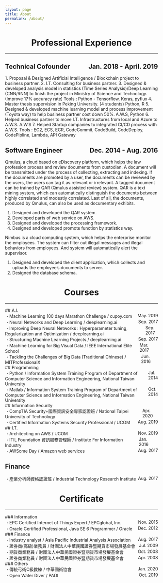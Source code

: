 ```yaml
---
layout: page
title: About
permalink: /about/
---
```

<center><h1>Professional Experience</h1></center>
<hr>
<h2>
<div style="justify-content: space-between;display: flex;">
<span><b>Technical Cofounder</b></span><span>Jan. 2018 - April. 2019</span>
</div>
</h2>
1. Proposal & Designed Artificial Intelligence / Blockchain project to business partner.
2. I.T. Consulting for business partner.
3. Designed & developed analysis model in statistics (Time Series Analysis)/Deep Learning (CNN/RNN) to finish the project in Ministry of Science and Technology. (Improve 17% accuracy rate)
Tools : Python - Tensorflow, Keras, pyflux
4. Master thesis supervision in Peking University. (4 students) Python, R
5. Designed & developed machine learning model and process improvement (Toyota way) to help business partner cost down 50%. A.W.S, Python
6. Helped business partner to move I.T. Infrastructures from local and Azure to A.W.S. A.W.S
7. Helped Startup companies to integrated CI/CD process with A.W.S.
Tools : EC2, ECS, ECR, CodeCommit, CodeBuild, CodeDeploy, CodePipline, Lambda, API Gateway


<h2>
<div style="justify-content: space-between;display: flex;">
<span><b>Software Engineer</b></span><span>Dec. 2014 - Aug. 2016</span>
</div>
</h2>

Qmulus, a cloud based on eDiscovery platform, which helps the law profession process and review documents from custodian. A document will be transmitted under the process of collecting, extracting and indexing. If the documents are promoted by a user, the documents can be reviewed by the users, the users can tag it as relevant or irrelevant. A tagged document can be trained by QAR (Qmulus assisted review) system. QAR is a text mining system, which can automatically distinguish the documents between highly correlated and modestly correlated. Last of all, the documents, produced by Qmulus, can also be used as documentary exhibits.
1. Designed and developed the QAR system.
2. Developed parts of web service on AWS.
3. Designed and developed the processing framework.
4. Designed and developed promote function by statistics way.

Nimbus is a cloud computing system, which helps the enterprise monitor the employees. The system can filter out illegal messages and illegal behaviors from employees. And system will automatically alert the supervisor.
1. Designed and developed the client application, which collects and uploads the employee’s documents to server.
2. Designed the database schema.

<center><h1>Courses</h1></center>
<hr>
## A.I.

<div style="justify-content: space-between;display: flex;">
<span>・Machine Learning 100 days Marathon Challenge / cupoy.com</span><span>May. 2019</span>
</div>
<div style="justify-content: space-between;display: flex;">
<span>・Neural Networks and Deep Learning / deeplearning.ai</span><span>Sep. 2017</span>
</div>
<div style="justify-content: space-between;display: flex;">
<span>・Improving Deep Neural Networks : Hyperparameter tuning, Regularization and Optimization / deeplearning.ai</span>
<span>Sep. 2017</span>
</div>
<div style="justify-content: space-between;display: flex;">
<span>・Structuring Machine Learning Projects / deeplearning.ai</span>
<span>Sep. 2017</span>
</div>
<div style="justify-content: space-between;display: flex;">
<span>・Machine Learning for Big Visual Data / IEEE International Elite School</span>
<span>Mar. 2017</span>
</div>
<div style="justify-content: space-between;display: flex;">
<span>・Tackling the Challenges of Big Data (Traditional Chinese) / MITProfessionalX</span>
<span>Jun. 2016</span>
</div>
## Programming
<div style="justify-content: space-between;display: flex;">
<span>・Python / Information System Training Program of Department of Computer Science and Information Engineering, National Taiwan University</span>
<span>Jul. 2014</span>
</div>
<div style="justify-content: space-between;display: flex;">
<span>・Matlab / Information System Training Program of Department of Computer Science and Information Engineering, National Taiwan University</span>
<span>Oct. 2014</span>
</div>
## Information Security
<div style="justify-content: space-between;display: flex;">
<span>・CompTIA Security+國際資訊安全專家認證班 / National Taipei University of Technology</span>
<span>Apr. 2020</span>
</div>

<div style="justify-content: space-between;display: flex;">
<span>・Certified Information Systems Security Professional / UCOM</span>
<span>Aug. 2019</span>
</div>
## I.T.
<div style="justify-content: space-between;display: flex;">
<span>・Architecting on AWS / UCOM</span>
<span>Nov. 2019</span>
</div>
<div style="justify-content: space-between;display: flex;">
<span>・ITIL Foundation 資訊服務管理師 / Institute For Information Industry</span>
<span>Jan. 2016</span>
</div>
<div style="justify-content: space-between;display: flex;">
<span>・AWSome Day / Amazon web services</span>
<span>Aug. 2017</span>
</div>

## Finance
<div style="justify-content: space-between;display: flex;">
<span>・產業分析師資格認證班 / Industrial Technology Research Institute</span>
<span>Aug. 2017</span>
</div>
<center><h1>Certificate</h1></center>
<hr>
### Information
<div style="justify-content: space-between;display: flex;">
<span>・EPC Certified Internet of Things Expert / EPCglobal, Inc.</span>
<span>Nov. 2015</span>
</div>
<div style="justify-content: space-between;display: flex;">
<span>・Oracle Certified Professional, Java SE 6 Programmer / Oracle</span>
<span>Dec. 2012</span>
</div>
### Finance
<div style="justify-content: space-between;display: flex;">
<span>・Industry analyst / Asia Pacific Industrial Analysis Association</span>
<span>Aug. 2017</span>
</div>
<div style="justify-content: space-between;display: flex;">
<span>・證券商(高級)業務員 / 財團法人中華民國證券暨期貨市場發展基金會</span>
<span>Jul. 2009</span>
</div>
<div style="justify-content: space-between;display: flex;">
<span>・期貨商業務員 / 財團法人中華民國證券暨期貨市場發展基金會</span>
<span>Oct. 2008</span>
</div>
<div style="justify-content: space-between;display: flex;">
<span>・證券商業務員 / 財團法人中華民國證券暨期貨市場發展基金會</span>
<span>Apr. 2008</span>
</div>
### Others
<div style="justify-content: space-between;display: flex;">
<span>・傳統弓術C級教練 / 中華國術協會</span>
<span>Jan. 2020</span>
</div>
<div style="justify-content: space-between;display: flex;">
<span>・Open Water Diver / PADI</span>
<span>Oct. 2019</span>
</div>
